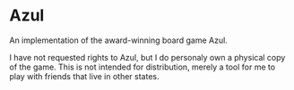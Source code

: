 # Azul
An implementation of the award-winning board game Azul.

I have not requested rights to Azul, but I do personaly own a physical copy of the game.  This is not intended for distribution, merely a tool for me to play with friends that live in other states.
